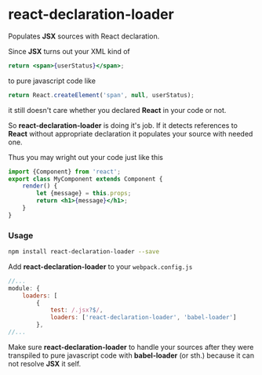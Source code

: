 # **react-declaration-loader**
Populates **JSX** sources with React declaration.

Since **JSX** turns out your XML kind of
```jsx
return <span>{userStatus}</span>;
```
to pure javascript code like
```js
return React.createElement('span', null, userStatus);
```
it still doesn't care whether you declared **React** in your code or not.

So **react-declaration-loader** is doing it's job. If it detects references
to **React** without appropriate declaration it populates your source with
needed one.

Thus you may wright out your code just like this
```jsx
import {Component} from 'react';
export class MyComponent extends Component {
    render() {
        let {message} = this.props;
        return <h1>{message}</h1>;
    }
}
```
### Usage
```bash
npm install react-declaration-loader --save
```
Add **react-declaration-loader** to your `webpack.config.js`
```js
//...
module: {
    loaders: [
        {
            test: /.jsx?$/,
            loaders: ['react-declaration-loader', 'babel-loader']
        },
//...
```
Make sure **react-declaration-loader** to handle your sources after they were transpiled to pure javascript code with **babel-loader** (or sth.) because it can not resolve **JSX** it self.
